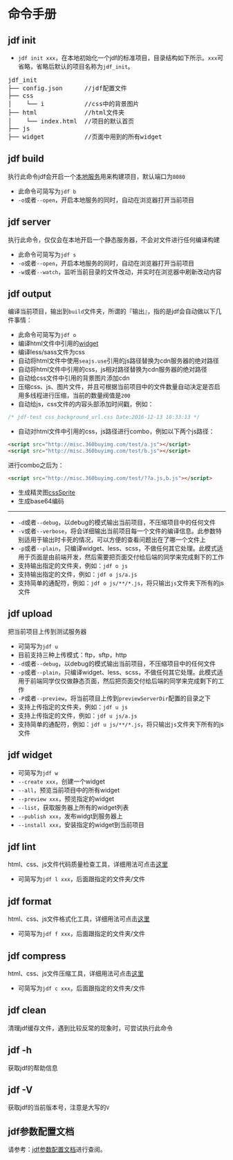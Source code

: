 # 命令手册

## jdf init
* `jdf init xxx`，在本地初始化一个jdf的标准项目，目录结构如下所示。`xxx`可省略，省略后默认的项目名称为`jdf_init`。

<pre>
jdf_init
├── config.json      //jdf配置文件
├── css              
│    └── i           //css中的背景图片
├── html             //html文件夹
│    └── index.html  //项目的默认首页
├── js
├── widget           //页面中用到的所有widget
</pre>

## jdf build
执行此命令jdf会开启一个[本地服务](a_tool_server.md)用来构建项目，默认端口为`8080`

* 此命令可简写为`jdf b`
* `-o`或者`--open`，开启本地服务的同时，自动在浏览器打开当前项目

## jdf server
执行此命令，仅仅会在本地开启一个静态服务器，不会对文件进行任何编译构建

* 此命令可简写为`jdf s`
* `-o`或者`--open`，开启本地服务的同时，自动在浏览器打开当前项目
* `-w`或者`--watch`，监听当前目录的文件改动，并实时在浏览器中刷新改动内容

## jdf output

编译当前项目，输出到`build`文件夹，所谓的『输出』，指的是jdf会自动做以下几件事情：

* 此命令可简写为`jdf o`
* 编译html文件中引用的[widget](core_widget.md)
* 编译less/sass文件为css
* 自动将html文件中使用`seajs.use`引用的js路径替换为cdn服务器的绝对路径
* 自动将html文件中引用的css，js相对路径替换为cdn服务器的绝对路径
* 自动给css文件中引用的背景图片添加cdn
* 压缩css、js、图片文件，并且可根据当前项目中的文件数量自动决定是否启用多线程进行压缩，当前的数量阀值是`200`
* 自动给js，css文件的内容头部添加时间戳，例如：

```css
/* jdf-test css_background_url.css Date:2016-12-13 18:33:13 */
```

* 自动对html文件中引用的css，js路径进行combo，例如以下两个js路径：

```html
<script src="http://misc.360buyimg.com/test/a.js"></script>
<script src="http://misc.360buyimg.com/test/b.js"></script>
```

进行combo之后为：
```html
<script src="http://misc.360buyimg.com/test/??a.js,b.js"></script>
```

* 生成精灵图[cssSprite](a_tool_csssprite.md)
* 生成base64编码

---

* `-d`或者`--debug`，以debug的模式输出当前项目，不压缩项目中的任何文件
* `-v`或者`--verbose`，将会详细输出当前项目每一个文件的编译信息。此参数特别适用于输出时卡死的情况，可以方便的查看问题出在了哪一个文件上
* `-p`或者`--plain`，只编译widget、less、scss，不做任何其它处理。此模式适用于页面是由前端开发，然后需要把页面交付给后端的同学来完成剩下的工作
* 支持输出指定的文件夹，例如：`jdf o js`
* 支持输出指定的文件，例如：`jdf o js/a.js`
* 支持简单的通配符，例如：`jdf o js/**/*.js`，将只输出`js`文件夹下所有的js文件

## jdf upload

把当前项目上传到测试服务器

* 可简写为`jdf u`
* 目前支持三种上传模式：ftp，sftp，http
* `-d`或者`--debug`，以debug的模式输出当前项目，不压缩项目中的任何文件
* `-p`或者`--plain`，只编译widget、less、scss，不做任何其它处理。此模式适用于前端同学仅仅做静态页面，然后把页面交付给后端的同学来完成剩下的工作
* `-P`或者`--preview`，将当前项目上传到`previewServerDir`配置的目录之下
* 支持上传指定的文件夹，例如：`jdf u js`
* 支持上传指定的文件，例如：`jdf u js/a.js`
* 支持简单的通配符，例如：`jdf u js/**/*.js`，将只输出`js`文件夹下所有的js文件

## jdf widget

* 可简写为`jdf w`
* `--create xxx`，创建一个widget
* `--all`，预览当前项目中的所有widget
* `--preview xxx`，预览指定的widget
* `--list`，获取服务器上所有的widget列表
* `--publish xxx`，发布widgt到服务器上
* `--install xxx`，安装指定的widget到当前项目

## jdf lint

html、css、js文件代码质量检查工具，详细用法可点击[这里](a_tool_lint.md)

* 可简写为`jdf l xxx`，后面跟指定的文件夹/文件

## jdf format

html、css、js文件格式化工具，详细用法可点击[这里](a_tool_format.md)

* 可简写为`jdf f xxx`，后面跟指定的文件夹/文件

## jdf compress

html、css、js文件压缩工具，详细用法可点击[这里](a_tool_deploy.md)

* 可简写为`jdf c xxx`，后面跟指定的文件夹/文件

## jdf clean

清理jdf缓存文件，遇到比较反常的现象时，可尝试执行此命令

## jdf -h

获取jdf的帮助信息

## jdf -V

获取jdf的当前版本号，注意是大写的`V`

## jdf参数配置文档

请参考：[jdf参数配置文档](a_tool_config.md)进行查阅。


